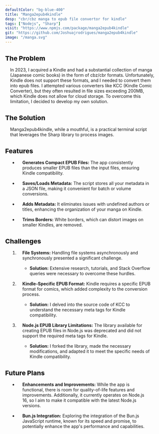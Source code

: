 ```yaml
---
defaultColor: "bg-blue-400"
title: "Manga2epub4kindle"
desp: "cbr/cbz manga to epub file convertor for kindle"
tags: ["Nodejs", "Sharp"]
visit: "https://www.npmjs.com/package/manga2epub4kindle"
git: "https://github.com/Joshuajrodrigues/manga2epub4kindle"
image: "/manga.svg"
---
```


# The Problem

In 2023, I acquired a Kindle and had a substantial collection of manga (Japanese comic books) in the form of cbz/cbr formats. Unfortunately, Kindle does not support these formats, and I needed to convert them into epub files. I attempted various converters like KCC (Kindle Comic Converter), but they often resulted in file sizes exceeding 200MB, which Kindle does not allow for cloud storage. To overcome this limitation, I decided to develop my own solution.

# The Solution

Manga2epub4kindle, while a mouthful, is a practical terminal script that leverages the Sharp library to process images.

# Features

- **Generates Compact EPUB Files:** The app consistently produces smaller EPUB files than the input files, ensuring Kindle compatibility.

- **Saves/Loads Metadata:** The script stores all your metadata in a JSON file, making it convenient for batch or volume conversions.

- **Adds Metadata:** It eliminates issues with undefined authors or titles, enhancing the organization of your manga on Kindle.

- **Trims Borders:** White borders, which can distort images on smaller Kindles, are removed.

# Challenges

1. **File Systems:** Handling file systems asynchronously and synchronously presented a significant challenge.

   - **Solution:** Extensive research, tutorials, and Stack Overflow queries were necessary to overcome these hurdles.

2. **Kindle-Specific EPUB Format:** Kindle requires a specific EPUB format for comics, which added complexity to the conversion process.

   - **Solution:** I delved into the source code of KCC to understand the necessary meta tags for Kindle compatibility.

3. **Node.js EPUB Library Limitations:** The library available for creating EPUB files in Node.js was deprecated and did not support the required meta tags for Kindle.

   - **Solution:** I forked the library, made the necessary modifications, and adapted it to meet the specific needs of Kindle compatibility.

# Future Plans

- **Enhancements and Improvements:** While the app is functional, there is room for quality-of-life features and improvements. Additionally, it currently operates on Node.js 16, so I aim to make it compatible with the latest Node.js versions.

- **Bun.js Integration:** Exploring the integration of the Bun.js JavaScript runtime, known for its speed and promise, to potentially enhance the app's performance and capabilities.

<style>
      h1 {
        margin-top: 2rem;
        font-weight: 800;
        font-size:1.3rem;
      }
      h2{
        font-weight: 500;
        font-size:1rem;
   
        margin:0 1rem 
      }
  ul, ol, p {
    list-style: revert;
    margin:1rem
  }
  .astro-code{
    margin:1rem
  }
</style>
